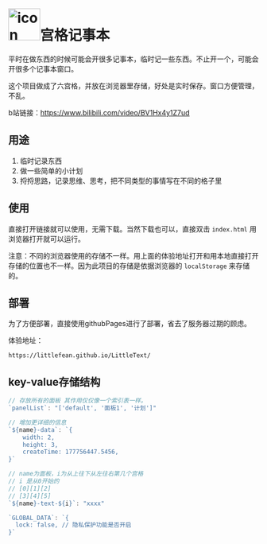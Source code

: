 # <img src="favicon.ico" alt="icon" width="64">宫格记事本

平时在做东西的时候可能会开很多记事本，临时记一些东西。不止开一个，可能会开很多个记事本窗口。

这个项目做成了六宫格，并放在浏览器里存储，好处是实时保存。窗口方便管理，不乱。

b站链接：https://www.bilibili.com/video/BV1Hx4y1Z7ud

## 用途

1. 临时记录东西
2. 做一些简单的小计划
3. 捋捋思路，记录思维、思考，把不同类型的事情写在不同的格子里

## 使用

直接打开链接就可以使用，无需下载。当然下载也可以，直接双击 `index.html` 用浏览器打开就可以运行。

注意：不同的浏览器使用的存储不一样。用上面的体验地址打开和用本地直接打开存储的位置也不一样。因为此项目的存储是依据浏览器的 `localStorage` 来存储的。

## 部署

为了方便部署，直接使用githubPages进行了部署，省去了服务器过期的顾虑。

体验地址：

```
https://littlefean.github.io/LittleText/
```



## key-value存储结构

```js
// 存放所有的面板 其作用仅仅像一个索引表一样。
`panelList`: "['default', '面板1', '计划']"

// 增加更详细的信息
`${name}-data`: `{
    width: 2,
    height: 3,
    createTime: 177756447.5456,
}`

// name为面板，i为从上往下从左往右第几个宫格
// i 是从0开始的
// [0][1][2]
// [3][4][5]
`${name}-text-${i}`: "xxxx"

`GLOBAL_DATA`: `{
  lock: false, // 隐私保护功能是否开启
}`

```


